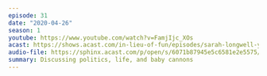 ```yaml
---
episode: 31
date: "2020-04-26"
season: 1
youtube: https://www.youtube.com/watch?v=FamjIjc_XOs
acast: https://shows.acast.com/in-lieu-of-fun/episodes/sarah-longwell-yascha-mounk-and-baby-cannon-april-24-2020
audio-file: https://sphinx.acast.com/p/open/s/6071b87945e5c6581e2e5575/e/6119a07df761e500123cfdf5/media.mp3
summary: Discussing politics, life, and baby cannons
---
```

